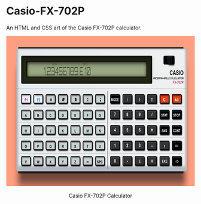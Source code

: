 # Casio-FX-702P
An HTML and CSS art of the Casio FX-702P calculator.

<p align="center"><img alt="Casio FX-702P Calculator Design" width=auto height="400" src="https://github.com/wiljav/Casio-FX-702P/blob/master/casiofx702p.png?raw=true"></p>
<p align="center">Casio FX-702P Calculator</p>
